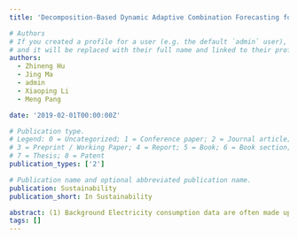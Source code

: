 ```yaml
---
title: 'Decomposition-Based Dynamic Adaptive Combination Forecasting for Monthly Electricity Demand'

# Authors
# If you created a profile for a user (e.g. the default `admin` user), write the username (folder name) here
# and it will be replaced with their full name and linked to their profile.
authors:
  - Zhineng Hu
  - Jing Ma
  - admin
  - Xiaoping Li
  - Meng Pang

date: '2019-02-01T00:00:00Z'

# Publication type.
# Legend: 0 = Uncategorized; 1 = Conference paper; 2 = Journal article;
# 3 = Preprint / Working Paper; 4 = Report; 5 = Book; 6 = Book section;
# 7 = Thesis; 8 = Patent
publication_types: ['2']

# Publication name and optional abbreviated publication name.
publication: Sustainability
publication_short: In Sustainability

abstract: (1) Background Electricity consumption data are often made up of complex, unstable series that have different fluctuation characteristics in different industries. However, electricity demand forecasting is a prerequisite for the control and scheduling of power systems. (2) Methods As most previous research has focused on prediction accuracy rather than stability, this paper developed a decomposition-based combination forecasting model using dynamic adaptive entropy-based weighting for total electricity demand forecasting at the engineering level. (3) Results To further illustrate the prediction accuracy and stationarity of the proposed method, a comparison analysis using an analysis of variance and an orthogonal approach to solve the least squares equations was conducted using classical individual models, a combination forecasting model, and a decomposition-based combination forecasting model. The proposed method had a very satisfactory overall performance with good verification and validation compared to autoregressive integrated moving average (ARIMA) and artificial neural-networks (ANN). (4) Conclusion As the proposed method dynamically combines various forecast models and can decompose and adapt to various characteristic data sets, it was found to have an accurate, stable forecast performance. Therefore, it could be broadly applied to forecasting electricity demand and developing electricity generation plans and related energy policies.
tags: []
---
```


